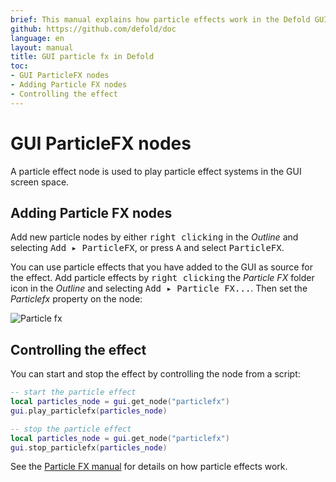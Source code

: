 ```yaml
---
brief: This manual explains how particle effects work in the Defold GUI.
github: https://github.com/defold/doc
language: en
layout: manual
title: GUI particle fx in Defold
toc:
- GUI ParticleFX nodes
- Adding Particle FX nodes
- Controlling the effect
---
```


# GUI ParticleFX nodes

A particle effect node is used to play particle effect systems in the GUI screen space.

## Adding Particle FX nodes

Add new particle nodes by either <kbd>right clicking</kbd> in the *Outline* and selecting <kbd>Add ▸ ParticleFX</kbd>, or press <kbd>A</kbd> and select <kbd>ParticleFX</kbd>.

You can use particle effects that you have added to the GUI as source for the effect. Add particle effects by <kbd>right clicking</kbd> the *Particle FX* folder icon in the *Outline* and selecting <kbd>Add ▸ Particle FX...</kbd>. Then set the *Particlefx* property on the node:

![Particle fx](../images/gui-particlefx/create.png)

## Controlling the effect

You can start and stop the effect by controlling the node from a script:

```lua
-- start the particle effect
local particles_node = gui.get_node("particlefx")
gui.play_particlefx(particles_node)
```

```lua
-- stop the particle effect
local particles_node = gui.get_node("particlefx")
gui.stop_particlefx(particles_node)
```

See the [Particle FX manual](/manuals/particlefx) for details on how particle effects work.